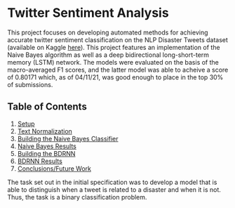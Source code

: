 # Twitter Sentiment Analysis




This project focuses on developing automated methods for achieving accurate twitter sentiment classification on the NLP Disaster Tweets dataset (available on Kaggle [here](https://www.kaggle.com/c/nlp-getting-started)). This project features an implementation of the Naive Bayes algorithm as well as a deep bidirectional long-short-term memory (LSTM) network. The models were evaluated on the basis of the macro-averaged F1 scores, and the latter model was able to acheive a score of 0.80171 which, as of 04/11/21, was good enough to place in the top 30% of submissions.


## Table of Contents

1. [Setup](https://github.com/izwauld/Twitter-Sentiment-Analysis#setup)
2. [Text Normalization](https://github.com/izwauld/Twitter-Sentiment-Analysis#text-normalization)
3. [Building the Naive Bayes Classifier](https://github.com/izwauld/Twitter-Sentiment-Analysis#building-the-naive-bayes-classifier)
4. [Naive Bayes Results](https://github.com/izwauld/Twitter-Sentiment-Analysis#naive-bayes-results)
4. [Building the BDRNN](https://github.com/izwauld/Twitter-Sentiment-Analysis#building-the-bdrnn)
4. [BDRNN Results](https://github.com/izwauld/Twitter-Sentiment-Analysis#bdrnn-results)
5. [Conclusions/Future Work](https://github.com/izwauld/Twitter-Sentiment-Analysis#conclusions-future-work)



The task set out in the initial specification was to develop a model that is able to distinguish when a tweet is related to a disaster and when it is not. Thus, the task is a binary classification problem. 
 
